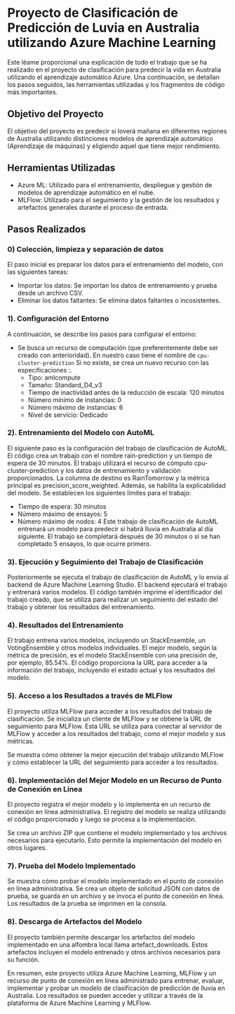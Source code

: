 # Proyecto de Clasificación de Predicción de Luvia en Australia utilizando Azure Machine Learning
Este léame proporcional una explicación de todo el trabajo que se ha realizado en el proyecto de clasificación para predecir la vida en Australia utilizando el aprendizaje automático Azure. Una continuación, se detallan los pasos seguidos, las herramientas utilizadas y los fragmentos de código más importantes.
## Objetivo del Proyecto
El objetivo del proyecto es predecir si loverá mañana en diferentes regiones de Australia utilizando distinciones modelos de aprendizaje automático (Aprendizaje de máquinas) y eligiendo aquel que tiene mejor rendimiento.
## Herramientas Utilizadas
- Azure ML: Utilizado para el entrenamiento, despliegue y gestión de modelos de aprendizaje automático en el nube.
- MLFlow: Utilizado para el seguimiento y la gestión de los resultados y artefactos generales durante el proceso de entrada.
## Pasos Realizados

### 0) Colección, limpieza y separación de datos
El paso inicial es preparar los datos para el entrenamiento del modelo, con las siguientes tareas:

- Importar los datos: Se importan los datos de entrenamiento y prueba desde un archivo CSV.
- Eliminar los datos faltantes: Se elimina datos faltantes o incosistentes.
### 1). Configuración del Entorno

A continuación, se describe los pasos para configurar el entorno:

- Se busca un recurso de computación (que preferentemente debe ser creado con anterioridad). En nuestro caso tiene el nombre de `cpu-cluster-prediction` Si no existe, se crea un nuevo recurso con las especificaciones :.
  - Tipo: amlcompute
  - Tamaño: Standard_D4_v3
  - Tiempo de inactividad antes de la reducción de escala: 120 minutos
  - Número mínimo de instancias: 0
  - Número máximo de instancias: 6
  - Nivel de servicio: Dedicado

### 2). Entrenamiento del Modelo con AutoML

El siguiente paso es la configuración del trabajo de clasificación de AutoML. El código crea un trabajo con el nombre rain-prediction y un tiempo de espera de 30 minutos. El trabajo utilizará el recurso de cómputo cpu-cluster-prediction y los datos de entrenamiento y validación proporcionados. La columna de destino es RainTomorrow y la métrica principal es precision_score_weighted. Además, se habilita la explicabilidad del modelo. Se establecen los siguientes límites para el trabajo:
 
- Tiempo de espera: 30 minutos
- Número máximo de ensayos: 5
- Número máximo de nodos: 4
Este trabajo de clasificación de AutoML entrenará un modelo para predecir si habrá lluvia en Australia al día siguiente. El trabajo se completará después de 30 minutos o si se han completado 5 ensayos, lo que ocurre primero.
### 3). Ejecución y Seguimiento del Trabajo de Clasificación

Posteriormente se ejecuta el trabajo de clasificación de AutoML y lo envía al backend de Azure Machine Learning Studio. El backend ejecutará el trabajo y entrenará varios modelos. El código también imprime el identificador del trabajo creado, que se utiliza para realizar un seguimiento del estado del trabajo y obtener los resultados del entrenamiento.


### 4). Resultados del Entrenamiento

El trabajo entrena varios modelos, incluyendo un StackEnsemble, un VotingEnsemble y otros modelos individuales. El mejor modelo, según la métrica de precisión, es el modelo StackEnsemble con una precisión de, por ejemplo, 85.54%. El código proporciona la URL para acceder a la información del trabajo, incluyendo el estado actual y los resultados del modelo.

### 5). Acceso a los Resultados a través de MLFlow
El proyecto utiliza MLFlow para acceder a los resultados del trabajo de clasificación. Se inicializa un cliente de MLFlow y se obtiene la URL de seguimiento para MLFlow. Esta URL se utiliza para conectar al servidor de MLFlow y acceder a los resultados del trabajo, como el mejor modelo y sus métricas.

Se muestra cómo obtener la mejor ejecución del trabajo utilizando MLFlow y cómo establecer la URL del seguimiento para acceder a los resultados.

### 6). Implementación del Mejor Modelo en un Recurso de Punto de Conexión en Línea 
El proyecto registra el mejor modelo y lo implementa en un recurso de conexión en línea administrativa. El registro del modelo se realiza utilizando el código proporcionado y luego se procesa a la implementación.

Se crea un archivo ZIP que contiene el modelo implementado y los archivos necesarios para ejecutarlo. Esto permite la implementación del modelo en otros lugares.


### 7). Prueba del Modelo Implementado
Se muestra cómo probar el modelo implementado en el punto de conexión en línea administrativa. Se crea un objeto de solicitud JSON con datos de prueba, se guarda en un archivo y se invoca el punto de conexión en línea. Los resultados de la prueba se imprimen en la consola.

### 8). Descarga de Artefactos del Modelo
El proyecto también permite descargar los artefactos del modelo implementado en una alfombra local llama artefact_downloads. Estos artefactos incluyen el modelo entrenado y otros archivos necesarios para su función.

En resumen, este proyecto utiliza Azure Machine Learning, MLFlow y un recurso de punto de conexión en línea administrado para entrenar, evaluar, implementar y probar un modelo de clasificación de predicción de lluvia en Australia. Los resultados se pueden acceder y utilizar a través de la plataforma de Azure Machine Learning y MLFlow.
